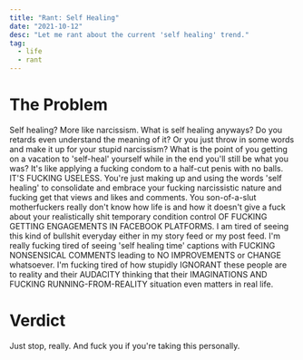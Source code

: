 ```yaml
---
title: "Rant: Self Healing"
date: "2021-10-12"
desc: "Let me rant about the current 'self healing' trend."
tag:
  - life
  - rant
---
```


# The Problem

Self healing? More like narcissism. What is self healing anyways? Do you retards even understand the meaning of it? Or you just throw in some words and make it up for your stupid narcissism? What is the point of you getting on a vacation to 'self-heal' yourself while in the end you'll still be what you was? It's like applying a fucking condom to a half-cut penis with no balls. IT'S FUCKING USELESS. You're just making up and using the words 'self healing' to consolidate and embrace your fucking narcissistic nature and fucking get that views and likes and comments. You son-of-a-slut motherfuckers really don't know how life is and how it doesn't give a fuck about your realistically shit temporary condition control OF FUCKING GETTING ENGAGEMENTS IN FACEBOOK PLATFORMS. I am tired of seeing this kind of bullshit everyday either in my story feed or my post feed. I'm really fucking tired of seeing 'self healing time' captions with FUCKING NONSENSICAL COMMENTS leading to NO IMPROVEMENTS or CHANGE whatsoever. I'm fucking tired of how stupidly IGNORANT these people are to reality and their AUDACITY thinking that their IMAGINATIONS AND FUCKING RUNNING-FROM-REALITY situation even matters in real life.

# Verdict

Just stop, really. And fuck you if you're taking this personally.
